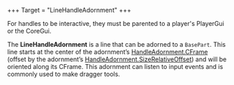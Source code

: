 +++
Target = "LineHandleAdornment"
+++

For handles to be interactive, they must be parented to a player's PlayerGui or the CoreGui.The **LineHandleAdornment** is a line that can be adorned to a `BasePart`. This line starts at the center of the adornment’s [HandleAdornment.CFrame](https://developer.roblox.com/api-reference/property/HandleAdornment/CFrame) (offset by the adornment’s [HandleAdornment.SizeRelativeOffset](https://developer.roblox.com/api-reference/property/HandleAdornment/SizeRelativeOffset)) and will be oriented along its CFrame. This adornment can listen to input events and is commonly used to make dragger tools.